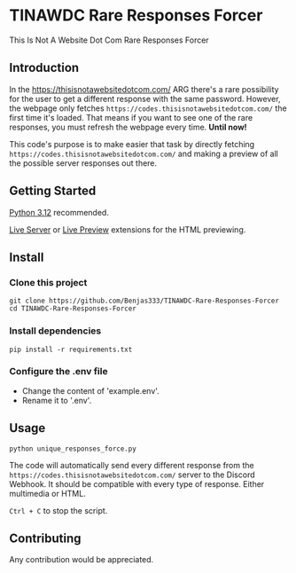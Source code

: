 # TINAWDC Rare Responses Forcer
This Is Not A Website Dot Com Rare Responses Forcer
## Introduction
In the https://thisisnotawebsitedotcom.com/ ARG there's a rare possibility for the user to get a different response with the same password. However, the webpage only fetches `https://codes.thisisnotawebsitedotcom.com/` the first time it's loaded. That means if you want to see one of the rare responses, you must refresh the webpage every time. **Until now!**

This code's purpose is to make easier that task by directly fetching `https://codes.thisisnotawebsitedotcom.com/` and making a preview of all the possible server responses out there.

## Getting Started
[Python 3.12](https://www.python.org/downloads/) recommended.

[Live Server](https://marketplace.visualstudio.com/items?itemName=ritwickdey.LiveServer) or [Live Preview](https://marketplace.visualstudio.com/items?itemName=ms-vscode.live-server) extensions for the HTML previewing.

## Install
### Clone this project
```
git clone https://github.com/Benjas333/TINAWDC-Rare-Responses-Forcer
cd TINAWDC-Rare-Responses-Forcer
```
### Install dependencies
```
pip install -r requirements.txt
```
### Configure the .env file
- Change the content of 'example.env'.
- Rename it to '.env'.
## Usage
```
python unique_responses_force.py
```
The code will automatically send every different response from the `https://codes.thisisnotawebsitedotcom.com/` server to the Discord Webhook. It should be compatible with every type of response. Either multimedia or HTML.

`Ctrl + C` to stop the script.

## Contributing
Any contribution would be appreciated.
